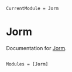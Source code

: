```@meta
CurrentModule = Jorm
```

# Jorm

Documentation for [Jorm](https://github.com/jcharistech/Jorm.jl).

```@index
```

```@autodocs
Modules = [Jorm]
```

